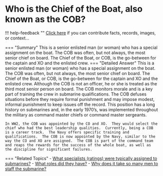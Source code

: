 # Who is the Chief of the Boat, also known as the COB?

!!! help-feedback ""
    <a href="/feedback/" data-feedback-link>Click here</a>
    if you can contribute facts, records, images, or context…

<a id="summary"></a>
=== "Summary"
    This is a senior enlisted man (or woman) who has a special assignment on the boat. The COB was often, but not always, the most senior chief on board. The Chief of the Boat, or COB, is the go-between for the captain and XO and the enlisted crew.
=== "Detailed Answer"
    This is a senior enlisted man (or woman) who has a special assignment on the boat.  The COB was often, but not always, the most senior chief on board.  The Chief of the Boat, or COB, is the go-between for the captain and XO and the enlisted crew.  Although the COB is not an officer, he or she is treated as the third most senior person on board.  The COB monitors morale and is a key part of training the crew in submarine qualifications.  The COB defuses situations before they require formal punishment and may impose modest, informal punishment to keep issues off the record.  This position has a long history on submarines and, in the early 1970’s, was implemented throughout the military as command master chiefs or command master sergeants.

    In WW2, the COB was appointed by the CO and XO.  They would select the chief who had the best leadership qualities.  Currently, being a COB is a career track.  The Navy offers specific training and qualifications.  The COB is now appointed by the Navy, similar to the way the CO and XO are assigned.  The COB is part of the command team and reaps the rewards for the success of the whole boat, as well as the discipline for significant failures.
=== "Related Topics"
    - [What specialists (ratings) were typically assigned to submarines?](./what-specialists-ratings-were-typically-assigned-to-submarines.md#summary)
    - [What roles did they have?](./what-roles-did-they-have.md#summary)
    - [Why does it take so many men to staff the submarine?](./why-does-it-take-so-many-men-to-staff-the-submarine.md#summary)